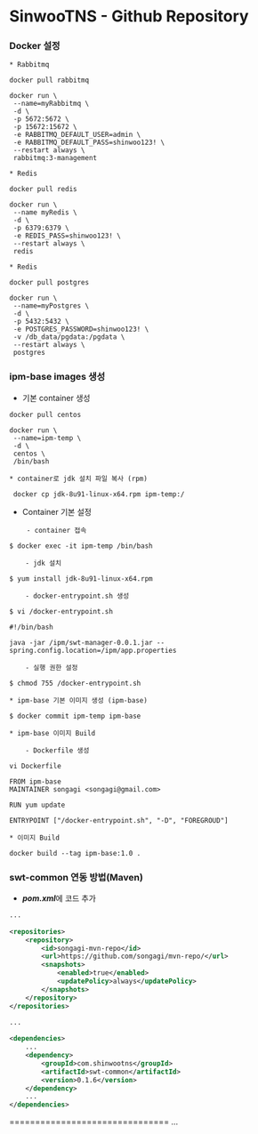 # SinwooTNS - Github Repository


### Docker 설정

	* Rabbitmq
```
docker pull rabbitmq

docker run \
 --name=myRabbitmq \
 -d \
 -p 5672:5672 \
 -p 15672:15672 \
 -e RABBITMQ_DEFAULT_USER=admin \
 -e RABBITMQ_DEFAULT_PASS=shinwoo123! \
 --restart always \
 rabbitmq:3-management
```

	* Redis
```
docker pull redis

docker run \
 --name myRedis \
 -d \
 -p 6379:6379 \
 -e REDIS_PASS=shinwoo123! \
 --restart always \
 redis
```

	* Redis
```
docker pull postgres

docker run \
 --name=myPostgres \
 -d \
 -p 5432:5432 \
 -e POSTGRES_PASSWORD=shinwoo123! \
 -v /db_data/pgdata:/pgdata \
 --restart always \
 postgres
```

### ipm-base images 생성

 * 기본 container 생성
```
docker pull centos

docker run \
 --name=ipm-temp \
 -d \
 centos \
 /bin/bash
```

	* container로 jdk 설치 파일 복사 (rpm)
```
 docker cp jdk-8u91-linux-x64.rpm ipm-temp:/
```
 
 * Container 기본 설정

		- container 접속
```
$ docker exec -it ipm-temp /bin/bash
```
		- jdk 설치
```
$ yum install jdk-8u91-linux-x64.rpm
```

		- docker-entrypoint.sh 생성

```
$ vi /docker-entrypoint.sh
```
```
#!/bin/bash

java -jar /ipm/swt-manager-0.0.1.jar --spring.config.location=/ipm/app.properties
```
		- 실행 권한 설정
```
$ chmod 755 /docker-entrypoint.sh
```

	* ipm-base 기본 이미지 생성 (ipm-base)

```
$ docker commit ipm-temp ipm-base
```

	* ipm-base 이미지 Build

		- Dockerfile 생성
```
vi Dockerfile
```
```
FROM ipm-base
MAINTAINER songagi <songagi@gmail.com>

RUN yum update

ENTRYPOINT ["/docker-entrypoint.sh", "-D", "FOREGROUD"]
```

	* 이미지 Build
```
docker build --tag ipm-base:1.0 .
```




### swt-common 연동 방법(Maven)

- ***pom.xml***에 코드 추가

```xml
...
	
<repositories>
	<repository>
		<id>songagi-mvn-repo</id>
		<url>https://github.com/songagi/mvn-repo/</url>
		<snapshots>
			<enabled>true</enabled>
			<updatePolicy>always</updatePolicy>
		</snapshots>
	</repository>
</repositories>

...
	
<dependencies>
	...
	<dependency>
		<groupId>com.shinwootns</groupId>
		<artifactId>swt-common</artifactId>
		<version>0.1.6</version>
	</dependency>
	...
</dependencies>
```

===============================
...
